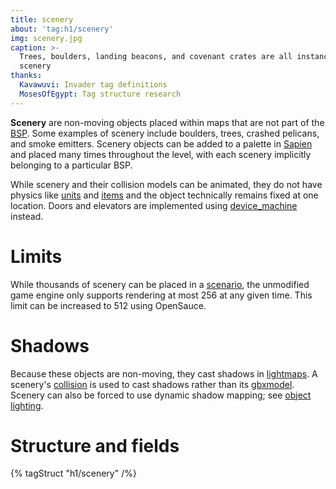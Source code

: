 ```yaml
---
title: scenery
about: 'tag:h1/scenery'
img: scenery.jpg
caption: >-
  Trees, boulders, landing beacons, and covenant crates are all instances of
  scenery
thanks:
  Kavawuvi: Invader tag definitions
  MosesOfEgypt: Tag structure research
---
```

**Scenery** are non-moving objects placed within maps that are not part of the [BSP](~scenario_structure_bsp). Some examples of scenery include boulders, trees, crashed pelicans, and smoke emitters. Scenery objects can be added to a palette in [Sapien](~h1a-sapien) and placed many times throughout the level, with each scenery implicitly belonging to a particular BSP.

While scenery and their collision models can be animated, they do not have physics like [units](~unit) and [items](~item) and the object technically remains fixed at one location. Doors and elevators are implemented using [device_machine](~) instead.

# Limits
While thousands of scenery can be placed in a [scenario](~), the unmodified game engine only supports rendering at most 256 at any given time. This limit can be increased to 512 using OpenSauce.

# Shadows
Because these objects are non-moving, they cast shadows in [lightmaps](~scenario_structure_bsp). A scenery's [collision](~model_collision_geometry) is used to cast shadows rather than its [gbxmodel](~gbxmodel). Scenery can also be forced to use dynamic shadow mapping; see [object lighting](~object#shadows-and-lighting).

# Structure and fields

{% tagStruct "h1/scenery" /%}
